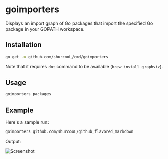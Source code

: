 goimporters
===========

Displays an import graph of Go packages that import the specified Go package in your GOPATH workspace.

Installation
------------

```bash
go get -u github.com/shurcooL/cmd/goimporters
```

Note that it requires `dot` command to be available (`brew install graphviz`).

Usage
-----

```bash
goimporters packages
```

Example
-------

Here's a sample run:

```bash
goimporters github.com/shurcooL/github_flavored_markdown
```

Output:

![Screenshot](https://cloud.githubusercontent.com/assets/1924134/4436371/9442cd46-4774-11e4-9acb-500ac37c07a3.png)
